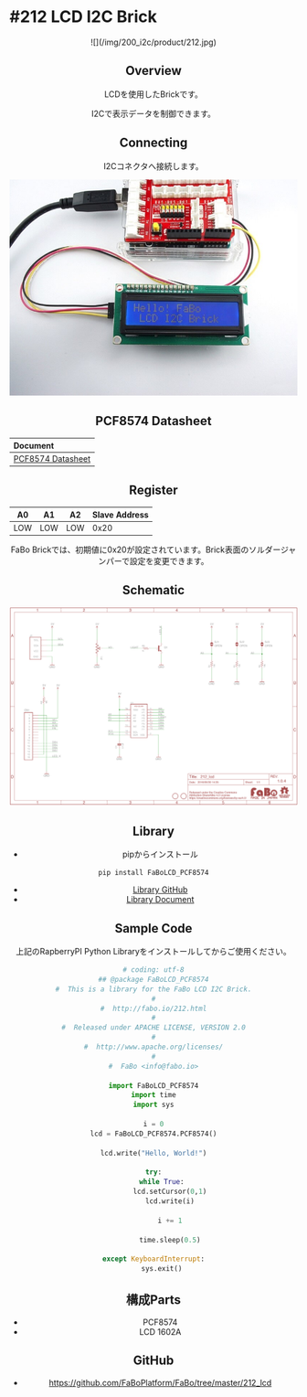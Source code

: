 # #212 LCD I2C Brick

<center>![](/img/200_i2c/product/212.jpg)
<!--COLORME-->

## Overview
LCDを使用したBrickです。

I2Cで表示データを制御できます。

## Connecting
I2Cコネクタへ接続します。

![](/img/200_i2c/connect/212_lcd_connect.jpg)


## PCF8574 Datasheet
| Document |
|:--|
| [PCF8574 Datasheet](http://www.tij.co.jp/jp/lit/ds/symlink/pcf8574.pdf) |

## Register
| A0 | A1 | A2 | Slave Address |
| -- | -- | -- | -- |
| LOW | LOW | LOW | 0x20 |

FaBo Brickでは、初期値に0x20が設定されています。Brick表面のソルダージャンパーで設定を変更できます。

## Schematic
![](/img/200_i2c/schematic/212_lcd.png)

## Library

- pipからインストール
```
pip install FaBoLCD_PCF8574
```
- [Library GitHub](https://github.com/FaBoPlatform/FaBoLCD-PCF8574-Python)
- [Library Document](http://fabo.io/doxygen/FaBoLCD-PCF8574-Python/)

## Sample Code

上記のRapberryPI Python Libraryをインストールしてからご使用ください。

```python
# coding: utf-8
## @package FaBoLCD_PCF8574
#  This is a library for the FaBo LCD I2C Brick.
#
#  http://fabo.io/212.html
#
#  Released under APACHE LICENSE, VERSION 2.0
#
#  http://www.apache.org/licenses/
#
#  FaBo <info@fabo.io>

import FaBoLCD_PCF8574
import time
import sys

i = 0
lcd = FaBoLCD_PCF8574.PCF8574()

lcd.write("Hello, World!")

try:
    while True:
        lcd.setCursor(0,1)
        lcd.write(i)

        i += 1

        time.sleep(0.5)

except KeyboardInterrupt:
    sys.exit()
```

## 構成Parts
- PCF8574
- LCD 1602A

## GitHub
- https://github.com/FaBoPlatform/FaBo/tree/master/212_lcd
